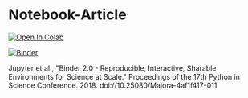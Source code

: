# Notebook-Article

[![Open In Colab](https://colab.research.google.com/assets/colab-badge.svg)](https://colab.research.google.com/github/cchandre/blob/master/Notebook-Article/Notebook-Article.ipynb)

[![Binder](https://mybinder.org/badge_logo.svg)](https://mybinder.org/v2/gh/cchandre/Notebook-Article/master)

Jupyter et al., "Binder 2.0 - Reproducible, Interactive, Sharable Environments for Science at Scale." Proceedings of the 17th Python in Science Conference. 2018. doi://10.25080/Majora-4af1f417-011
